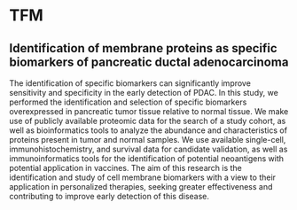 # TFM
## Identification of membrane proteins as specific biomarkers of pancreatic ductal adenocarcinoma
The identification of specific biomarkers can significantly improve sensitivity and specificity in the early detection of PDAC. In this study, we performed the identification and selection of specific biomarkers overexpressed in pancreatic tumor tissue relative to normal tissue. We make use of publicly available proteomic data for the search of a study cohort, as well as bioinformatics tools to analyze the abundance and characteristics of proteins present in tumor and normal samples. We use available single-cell, immunohistochemistry, and survival data for candidate validation, as well as immunoinformatics tools for the identification of potential neoantigens with potential application in vaccines. The aim of this research is the identification and study of cell membrane biomarkers with a view to their application in personalized therapies, seeking greater effectiveness and contributing to improve early detection of this disease.
